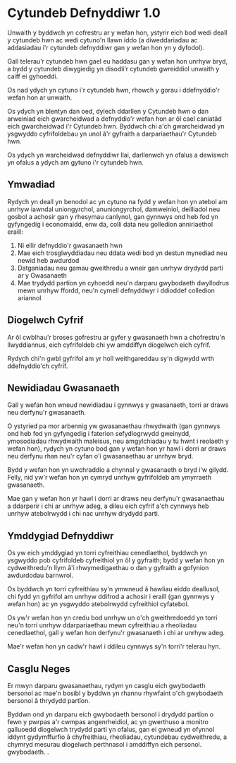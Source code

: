 # Cytundeb Defnyddiwr 1.0

Unwaith y byddwch yn cofrestru ar y wefan hon, ystyrir eich bod wedi deall y cytundeb hwn ac wedi cytuno'n llawn iddo (a diweddariadau ac addasiadau i'r cytundeb defnyddiwr gan y wefan hon yn y dyfodol).

Gall telerau’r cytundeb hwn gael eu haddasu gan y wefan hon unrhyw bryd, a bydd y cytundeb diwygiedig yn disodli’r cytundeb gwreiddiol unwaith y caiff ei gyhoeddi.

Os nad ydych yn cytuno i'r cytundeb hwn, rhowch y gorau i ddefnyddio'r wefan hon ar unwaith.

Os ydych yn blentyn dan oed, dylech ddarllen y Cytundeb hwn o dan arweiniad eich gwarcheidwad a defnyddio'r wefan hon ar ôl cael caniatâd eich gwarcheidwad i'r Cytundeb hwn. Byddwch chi a'ch gwarcheidwad yn ysgwyddo cyfrifoldebau yn unol â'r gyfraith a darpariaethau'r Cytundeb hwn.

Os ydych yn warcheidwad defnyddiwr llai, darllenwch yn ofalus a dewiswch yn ofalus a ydych am gytuno i'r cytundeb hwn.

## Ymwadiad

Rydych yn deall yn benodol ac yn cytuno na fydd y wefan hon yn atebol am unrhyw iawndal uniongyrchol, anuniongyrchol, damweiniol, deilliadol neu gosbol a achosir gan y rhesymau canlynol, gan gynnwys ond heb fod yn gyfyngedig i economaidd, enw da, colli data neu golledion anniriaethol eraill:

1. Ni ellir defnyddio'r gwasanaeth hwn
1. Mae eich trosglwyddiadau neu ddata wedi bod yn destun mynediad neu newid heb awdurdod
1. Datganiadau neu gamau gweithredu a wneir gan unrhyw drydydd parti ar y Gwasanaeth
1. Mae trydydd partïon yn cyhoeddi neu'n darparu gwybodaeth dwyllodrus mewn unrhyw ffordd, neu'n cymell defnyddwyr i ddioddef colledion ariannol

## Diogelwch Cyfrif

Ar ôl cwblhau'r broses gofrestru ar gyfer y gwasanaeth hwn a chofrestru'n llwyddiannus, eich cyfrifoldeb chi yw amddiffyn diogelwch eich cyfrif.

Rydych chi'n gwbl gyfrifol am yr holl weithgareddau sy'n digwydd wrth ddefnyddio'ch cyfrif.

## Newidiadau Gwasanaeth

Gall y wefan hon wneud newidiadau i gynnwys y gwasanaeth, torri ar draws neu derfynu'r gwasanaeth.

O ystyried pa mor arbennig yw gwasanaethau rhwydwaith (gan gynnwys ond heb fod yn gyfyngedig i faterion sefydlogrwydd gweinydd, ymosodiadau rhwydwaith maleisus, neu amgylchiadau y tu hwnt i reolaeth y wefan hon), rydych yn cytuno bod gan y wefan hon yr hawl i dorri ar draws neu derfynu rhan neu'r cyfan o'i gwasanaethau ar unrhyw bryd.

Bydd y wefan hon yn uwchraddio a chynnal y gwasanaeth o bryd i'w gilydd. Felly, nid yw'r wefan hon yn cymryd unrhyw gyfrifoldeb am ymyrraeth gwasanaeth.

Mae gan y wefan hon yr hawl i dorri ar draws neu derfynu'r gwasanaethau a ddarperir i chi ar unrhyw adeg, a dileu eich cyfrif a'ch cynnwys heb unrhyw atebolrwydd i chi nac unrhyw drydydd parti.

## Ymddygiad Defnyddiwr

Os yw eich ymddygiad yn torri cyfreithiau cenedlaethol, byddwch yn ysgwyddo pob cyfrifoldeb cyfreithiol yn ôl y gyfraith; bydd y wefan hon yn cydweithredu'n llym â'i rhwymedigaethau o dan y gyfraith a gofynion awdurdodau barnwrol.

Os byddwch yn torri cyfreithiau sy'n ymwneud â hawliau eiddo deallusol, chi fydd yn gyfrifol am unrhyw ddifrod a achosir i eraill (gan gynnwys y wefan hon) ac yn ysgwyddo atebolrwydd cyfreithiol cyfatebol.

Os yw'r wefan hon yn credu bod unrhyw un o'ch gweithredoedd yn torri neu'n torri unrhyw ddarpariaethau mewn cyfreithiau a rheoliadau cenedlaethol, gall y wefan hon derfynu'r gwasanaeth i chi ar unrhyw adeg.

Mae'r wefan hon yn cadw'r hawl i ddileu cynnwys sy'n torri'r telerau hyn.

## Casglu Neges

Er mwyn darparu gwasanaethau, rydym yn casglu eich gwybodaeth bersonol ac mae'n bosibl y byddwn yn rhannu rhywfaint o'ch gwybodaeth bersonol â thrydydd partïon.

Byddwn ond yn darparu eich gwybodaeth bersonol i drydydd partïon o fewn y pwrpas a'r cwmpas angenrheidiol, ac yn gwerthuso a monitro galluoedd diogelwch trydydd parti yn ofalus, gan ei gwneud yn ofynnol iddynt gydymffurfio â chyfreithiau, rheoliadau, cytundebau cydweithredu, a chymryd mesurau diogelwch perthnasol i amddiffyn eich personol. gwybodaeth. .

